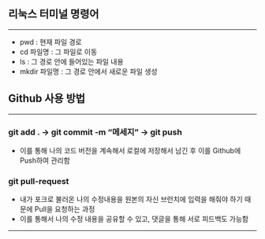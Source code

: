 ## 리눅스 터미널 명령어

---

- pwd : 현재 파일 경로
- cd 파일명 : 그 파일로 이동
- ls : 그 경로 안에 들어있는 파일 내용
- mkdir 파일명 : 그 경로 안에서 새로운 파일 생성

## Github 사용 방법

---

### git add . → git commit -m “메세지” → git push

- 이를 통해 나의 코드 버전을 계속해서 로컬에 저장해서 남긴 후 이를 Github에 Push하여 관리함

### git pull-request

- 내가 포크로 불러온 나의 수정내용을 원본의 자신 브런치에 입력을 해줘야 하기 때문에 Pull을 요청하는 과정
- 이를 통해서 나의 수정 내용을 공유할 수 있고, 댓글을 통해 서로 피드백도 가능함

---